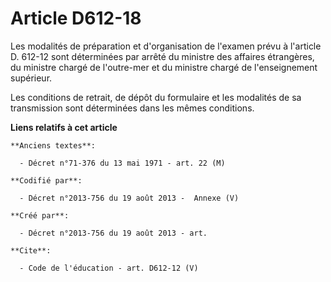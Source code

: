 # Article D612-18

Les modalités de préparation et d'organisation de l'examen prévu à l'article D. 612-12 sont déterminées par arrêté du
ministre des affaires étrangères, du ministre chargé de l'outre-mer et du ministre chargé de l'enseignement supérieur. 

Les conditions de retrait, de dépôt du formulaire et les modalités de sa transmission sont déterminées dans les mêmes
conditions.

**Liens relatifs à cet article**

	**Anciens textes**:

	  - Décret n°71-376 du 13 mai 1971 - art. 22 (M)

	**Codifié par**:

	  - Décret n°2013-756 du 19 août 2013 -  Annexe (V)

	**Créé par**:

	  - Décret n°2013-756 du 19 août 2013 - art.

	**Cite**:

	  - Code de l'éducation - art. D612-12 (V)

